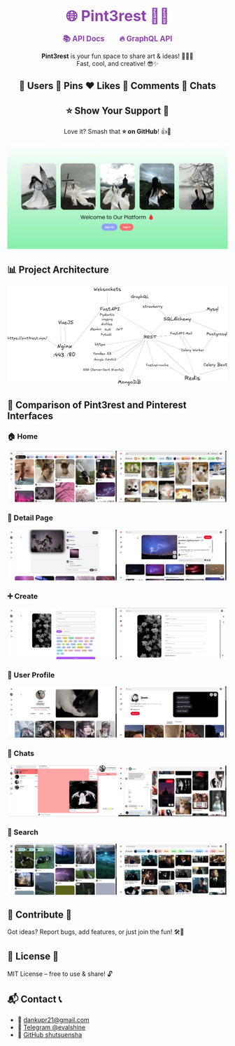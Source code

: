 <div align="center">
  <h1> 
    <a href="https://pint3rest.xyz" target="_blank" rel="noopener noreferrer" style="margin: 0 15px; font-size: 1.2em; font-weight: bold; color: #8E44AD; text-decoration: none;">
      🌐 Pint3rest 🚀✨
    </a>
  </h1>
</div>

<div align="center">
  <a href="https://pint3rest.xyz/api/docs" target="_blank" rel="noopener noreferrer" style="margin: 0 15px; font-size: 1.2em; font-weight: bold; color: #8E44AD; text-decoration: none;">
    📚 API Docs
  </a>
  <a href="https://pint3rest.xyz/api/graphql" target="_blank" rel="noopener noreferrer" style="margin: 0 15px; font-size: 1.2em; font-weight: bold; color: #8E44AD; text-decoration: none;">
    🔥 GraphQL API
  </a>
</div>

<div align="center">
  <p><strong>Pint3rest</strong> is your fun space to share art & ideas! 🎨📸💡<br>
  Fast, cool, and creative! 😎✨</p>
</div>

<div align="center">
  <h2>👤 Users  📌 Pins  ❤️ Likes  💬 Comments  💭 Chats</h2>
</div>

<div align="center">
  <h2>⭐ Show Your Support 💖</h2>
  <p>Love it? Smash that <strong>⭐ on GitHub</strong>! 👍🎉</p>
</div>

![Logo](.github/assets/logo.png)

## 📊 Project Architecture
![Architecture](.github/assets/architecture.png)

## 📸 Comparison of Pint3rest and Pinterest Interfaces  

### 🏠 Home  
<p align="center">
  <img src=".github/assets/pint3rest-home.png" width="49%">
  <img src=".github/assets/pinterest-home.png" width="49%">
</p>

### 📌 Detail Page  
<p align="center">
  <img src=".github/assets/pint3rest-detail.png" width="49%">
  <img src=".github/assets/pinterest-detail.png" width="49%">
</p>

### ➕ Create  
<p align="center">
  <img src=".github/assets/pint3rest-create.png" width="49%">
  <img src=".github/assets/pinterest-create.png" width="49%">
</p>

### 👤 User Profile  
<p align="center">
  <img src=".github/assets/pint3rest-user.png" width="49%">
  <img src=".github/assets/pinterest-user.png" width="49%">
</p>

### 💬 Chats  
<p align="center">
  <img src=".github/assets/pint3rest-chats.png" width="49%">
  <img src=".github/assets/pinterest-chats.png" width="49%">
</p>

### 🔎 Search  
<p align="center">
  <img src=".github/assets/pint3rest-search.png" width="49%">
  <img src=".github/assets/pinterest-search.png" width="49%">
</p>





## 🤝 Contribute 🤩
Got ideas? Report bugs, add features, or just join the fun! 🛠️💬

## 📜 License 📝
MIT License – free to use & share! 🔓

## 📬 Contact 📞
- 📧 [dankupr21@gmail.com](mailto:dankupr21@gmail.com)
- 💬 <a href="https://t.me/evalshine" target="_blank" rel="noopener noreferrer">Telegram @evalshine</a>
- 🐙 <a href="https://github.com/shutsuensha" target="_blank" rel="noopener noreferrer">GitHub shutsuensha</a>
